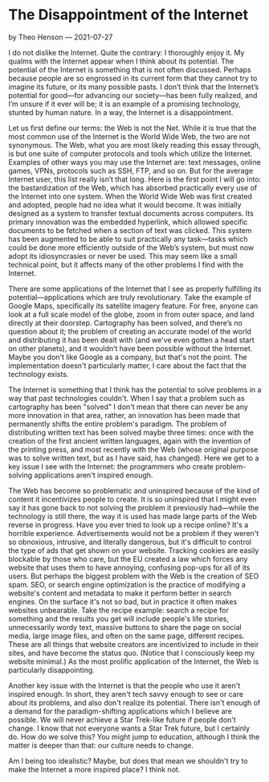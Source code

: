 # The Disappointment of the Internet

by Theo Henson — 2021-07-27

I do not dislike the Internet. Quite the contrary: I thoroughly enjoy it.
My qualms with the Internet appear when I think about its potential.
The potential of the Internet is something that is not often discussed.
Perhaps because people are so engrossed in its current form that they cannot try to imagine its future, or its many possible pasts.
I don’t think that the Internet’s potential for good—for advancing our society—has been fully realized, and I’m unsure if it ever will be;
it is an example of a promising technology, stunted by human nature.
In a way, the Internet is a disappointment.

Let us first define our terms: the Web is not the Net.
While it is true that the most common use of the Internet is the World Wide Web, the two are not synonymous.
The Web, what you are most likely reading this essay through, is but one suite of computer protocols and tools which utilize the Internet.
Examples of other ways you may use the Internet are: text messages, online games, VPNs, protocols such as SSH, FTP, and so on.
But for the average Internet user, this list really isn’t that long.
Here is the first point I will go into: the bastardization of the Web, which has absorbed practically every use of the Internet into one system.
When the World Wide Web was first created and adopted, people had no idea what it would become.
It was initially designed as a system to transfer textual documents across computers.
Its primary innovation was the embedded hyperlink, which allowed specific documents to be fetched when a section of text was clicked.
This system has been augmented to be able to suit practically any task—tasks which could be done more efficiently outside of the Web’s system,
but must now adopt its idiosyncrasies or never be used.
This may seem like a small technical point, but it affects many of the other problems I find with the Internet.

There are some applications of the Internet that I see as properly fulfilling its potential—applications which are truly revolutionary.
Take the example of Google Maps, specifically its satellite imagery feature.
For free, anyone can look at a full scale model of the globe, zoom in from outer space, and land directly at their doorstep.
Cartography has been solved, and there’s no question about it;
the problem of creating an accurate model of the world and distributing it has been dealt with (and we've even gotten a head start on other planets),
and it wouldn’t have been possible without the Internet.
Maybe you don't like Google as a company, but that's not the point.
The implementation doesn't particularly matter, I care about the fact that the technology exists.

The Internet is something that I think has the potential to solve problems in a way that past technologies couldn't.
When I say that a problem such as cartography has been "solved" I don't mean that there can never be any more innovation in that area,
rather, an innovation has been made that permanently shifts the entire problem's paradigm.
The problem of distributing written text has been solved maybe three times: once with the creation of the first ancient written languages,
again with the invention of the printing press,
and most recently with the Web (whose original purpose was to solve written text, but as I have said, has changed).
Here we get to a key issue I see with the Internet: the programmers who create problem-solving applications aren't inspired enough.

The Web has become so problematic and uninspired because of the kind of content it incentivizes people to create.
It is so uninspired that I might even say it has gone back to not solving the problem it previously had—while the technology is still there,
the way it is used has made large parts of the Web reverse in progress.
Have you ever tried to look up a recipe online? It's a horrible experience.
Advertisements would not be a problem if they weren't so obnoxious, intrusive, and literally dangerous, but it's difficult to control the type of ads that get shown on your website.
Tracking cookies are easily blockable by those who care, but the EU created a law which forces any website that uses them to have annoying, confusing pop-ups for all of its users.
But perhaps the biggest problem with the Web is the creation of SEO spam.
SEO, or search engine optimization is the practice of modifying a website's content and metadata to make it perform better in search engines.
On the surface it's not so bad, but in practice it often makes websites unbearable.
Take the recipe example: search a recipe for something and the results you get will include people's life stories, unnecessarily wordy text, massive buttons to share the page on social media,
large image files, and often on the same page, different recipes.
These are all things that website creators are incentivized to include in their sites, and have become the status quo. (Notice that I consciously keep my website minimal.)
As the most prolific application of the Internet, the Web is particularly disappointing.

Another key issue with the Internet is that the people who use it aren't inspired enough.
In short, they aren't tech savvy enough to see or care about its problems, and also don't realize its potential.
There isn't enough of a demand for the paradigm-shifting applications which I believe are possible.
We will never achieve a Star Trek-like future if people don't change.
I know that not everyone wants a Star Trek future, but I certainly do.
How do we solve this? You might jump to education, although I think the matter is deeper than that: our culture needs to change.

Am I being too idealistic? Maybe, but does that mean we shouldn't try to make the Internet a more inspired place? I think not.
